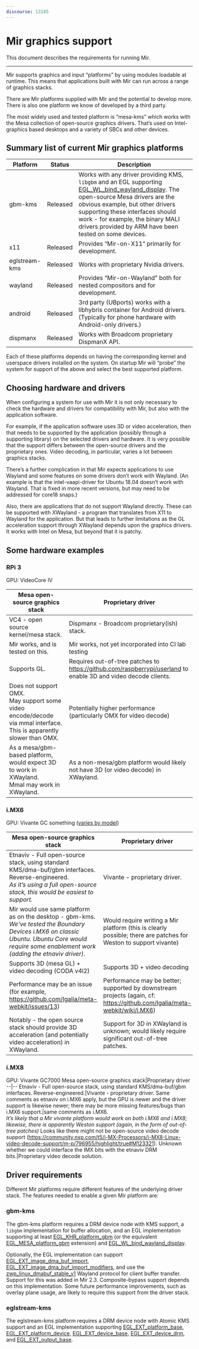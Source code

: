 ```yaml
---
discourse: 13185
---
```


# Mir graphics support

This document describes the requirements for running Mir.

---

Mir supports graphics and input “platforms” by using modules loadable at runtime. This means that applications built with Mir can run across a range of graphics stacks.

There are Mir platforms supplied with Mir and the potential to develop more. There is also one platform we know of developed by a third party.

The most widely used and tested platform is “mesa-kms” which works with the Mesa collection of open-source graphics drivers. That’s used on Intel-graphics based desktops and a variety of SBCs and other devices.

## Summary list of current Mir graphics platforms

Platform|Status|Description
--|--|--
gbm-kms|Released|Works with any driver providing KMS, `libgbm` and an EGL supporting [EGL_WL_bind_wayland_display](https://registry.khronos.org/EGL/extensions/WL/EGL_WL_bind_wayland_display.txt). The open-source Mesa drivers are the obvious example, but other drivers supporting these interfaces should work - for example, the binary MALI drivers provided by ARM have been tested on some devices.
x11|Released|Provides “Mir-on-X11” primarily for development.
eglstream-kms|Released|Works with proprietary Nvidia drivers.
wayland|Released|Provides “Mir-on-Wayland” both for nested compositors and for development.
android|Released|3rd party (UBports) works with a libhybris container for Android drivers. (Typically for phone hardware with Android-only drivers.)
dispmanx|Released|Works with Broadcom proprietary DispmanX API.

Each of these platforms depends on having the corresponding kernel and userspace drivers installed on the system. On startup Mir will “probe” the system for support of the above and select the best supported platform.

## Choosing hardware and drivers

When configuring a system for use with Mir it is not only necessary to check the hardware and drivers for compatibility with Mir, but also with the application software.

For example, if the application software uses 3D or video acceleration, then that needs to be supported by the application (possibly through a supporting library) on the selected drivers and hardware. It is very possible that the support differs between the open-source drivers and the proprietary ones. Video decoding, in particular, varies a lot between graphics stacks.

There’s a further complication in that Mir expects applications to use Wayland and some features on some drivers don’t work with Wayland. (An example is that the  intel-vaapi-driver for Ubuntu 18.04 doesn’t work with Wayland. That is fixed in more recent versions, but may need to be addressed for core18 snaps.)

Also, there are applications that do not support Wayland directly. These can be supported with XWayland - a program that translates from X11 to Wayland for the application. But that leads to further limitations as the GL acceleration support through XWayland depends upon the graphics drivers. It works with Intel on Mesa, but beyond that it is patchy.

## Some hardware examples

### RPi 3

GPU: VideoCore IV

Mesa open-source graphics stack|Proprietary driver
--|--
VC4 - open source kernel/mesa stack.|Dispmanx - Broadcom proprietary(ish) stack.
Mir works, and is tested on this.|Mir works, not yet incorporated into CI lab testing
Supports GL.|Requires out-of-tree patches to https://github.com/raspberrypi/userland to enable 3D and video decode clients.
Does not support OMX.<br/>May support some video encode/decode via mmal interface. This is apparently slower than OMX.|Potentially higher performance (particularly OMX for video decode)
As a mesa/gbm-based platform, would expect 3D to work in XWayland.<br/>Mmal may work in XWayland.|As a non-mesa/gbm platform would likely not have 3D (or video decode) in XWayland.

### i.MX6
GPU: Vivante GC something ([varies by model](https://en.wikipedia.org/wiki/I.MX#i.MX_6_series))

Mesa open-source graphics stack|Proprietary driver
--|--
Etnaviv - Full open-source stack, using standard KMS/dma-buf/gbm interfaces. Reverse-engineered.<br/>_As it’s using a full open-source stack, this would be easiest to support._|Vivante - proprietary driver.
Mir would use same platform as on the desktop - gbm-kms.<br/> _We've tested the Boundary Devices i.MX6 on classic Ubuntu. Ubuntu Core would require some enablement work (adding the etnaviv driver)._|Would require writing a Mir platform (this is clearly possible; there are patches for Weston to support vivante)
Supports 3D (mesa GL) + video decoding (CODA v4l2)|Supports 3D + video decoding
Performance may be an issue (for example, https://github.com/Igalia/meta-webkit/issues/13)|Performance may be better; supported by downstream projects (again, cf: https://github.com/Igalia/meta-webkit/wiki/i.MX6)
Notably - the open source stack should provide 3D acceleration (and potentially video acceleration) in XWayland.|Support for 3D in XWayland is unknown; would likely require significant out-of-tree patches.

### i.MX8
GPU: Vivante GC7000
Mesa open-source graphics stack|Proprietary driver
--|--
Etnaviv - Full open-source stack, using standard KMS/dma-buf/gbm interfaces. Reverse-engineered.|Vivante - proprietary driver.
Same comments as etnaviv on i.MX6 apply, but the GPU is newer and the driver support is likewise newer; there may be more missing features/bugs than i.MX6 support.|same comments as i.MX6. <br/>_It’s likely that a Mir vivante platform would work on both i.MX6 and i.MX8; likewise, there is apparently Weston support (again, in the form of out-of-tree patches)_
Looks like there might not be open-source video decode support (https://community.nxp.com/t5/i-MX-Processors/i-MX8-Linux-video-decode-support/m-p/796955/highlight/true#M123321). Unknown whether we could interface the IMX bits with the etnaviv DRM bits.|Proprietary video decode solution.

## Driver requirements

Different Mir platforms require different features of the underlying driver stack. The features needed to enable a given Mir platform are:

### gbm-kms

The gbm-kms platform requires a DRM device node with KMS support, a `libgbm` implementation for buffer allocation, and an EGL implementation supporting at least [EGL_KHR_platform_gbm](https://registry.khronos.org/EGL/extensions/KHR/EGL_KHR_platform_gbm.txt) (or the equivalent [EGL_MESA_platform_gbm](https://registry.khronos.org/EGL/extensions/MESA/EGL_MESA_platform_gbm.txt) extension) and [EGL_WL_bind_wayland_display](https://registry.khronos.org/EGL/extensions/WL/EGL_WL_bind_wayland_display.txt).

Optionally, the EGL implementation can support [EGL_EXT_image_dma_buf_import](https://registry.khronos.org/EGL/extensions/EXT/EGL_EXT_image_dma_buf_import.txt), [EGL_EXT_image_dma_buf_import_modifiers](https://registry.khronos.org/EGL/extensions/EXT/EGL_EXT_image_dma_buf_import_modifiers.txt), and use the [zwp_linux_dmabuf_stable_v1](https://gitlab.freedesktop.org/wayland/wayland-protocols/-/blob/master/stable/linux-dmabuf/linux-dmabuf-stable-v1.xml) Wayland protocol for client buffer transfer. Support for this was added in Mir 2.3. Composite-bypass support depends on this implementation. Some future performance improvements, such as overlay plane usage, are likely to require this support from the driver stack.

### eglstream-kms

The eglstream-kms platform requires a DRM device node with Atomic KMS support and an EGL implementation supporting [EGL_EXT_platform_base](https://registry.khronos.org/EGL/extensions/EXT/EGL_EXT_platform_base.txt), [EGL_EXT_platform_device](https://registry.khronos.org/EGL/extensions/EXT/EGL_EXT_platform_device.txt), [EGL_EXT_device_base](https://registry.khronos.org/EGL/extensions/EXT/EGL_EXT_device_base.txt), [EGL_EXT_device_drm](https://registry.khronos.org/EGL/extensions/EXT/EGL_EXT_device_drm.txt), and [EGL_EXT_output_base](https://registry.khronos.org/EGL/extensions/EXT/EGL_EXT_output_base.txt).
